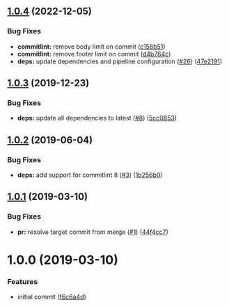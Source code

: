 ## [1.0.4](https://github.com/princjef/commitlint-azure-pipelines-cli/compare/v1.0.3...v1.0.4) (2022-12-05)


### Bug Fixes

* **commitlint:** remove body limit on commit ([c158b51](https://github.com/princjef/commitlint-azure-pipelines-cli/commit/c158b51469a0b9814f2533d0f8c8cc60a182bdb9))
* **commitlint:** remove footer limit on commit ([d4b764c](https://github.com/princjef/commitlint-azure-pipelines-cli/commit/d4b764ce00c890e4ecc85b0b15d41e2e07adfde6))
* **deps:** update dependencies and pipeline configuration ([#26](https://github.com/princjef/commitlint-azure-pipelines-cli/issues/26)) ([47e2191](https://github.com/princjef/commitlint-azure-pipelines-cli/commit/47e2191baf0b73b28720eda0ec119c132c1a61eb))

## [1.0.3](https://github.com/princjef/commitlint-azure-pipelines-cli/compare/v1.0.2...v1.0.3) (2019-12-23)


### Bug Fixes

* **deps:** update all dependencies to latest ([#8](https://github.com/princjef/commitlint-azure-pipelines-cli/issues/8)) ([5cc0853](https://github.com/princjef/commitlint-azure-pipelines-cli/commit/5cc08534381d359dad1ed3c26fcb1b9984e672e3))

## [1.0.2](https://github.com/princjef/commitlint-azure-pipelines-cli/compare/v1.0.1...v1.0.2) (2019-06-04)


### Bug Fixes

* **deps:** add support for commitlint 8 ([#3](https://github.com/princjef/commitlint-azure-pipelines-cli/issues/3)) ([1b256b0](https://github.com/princjef/commitlint-azure-pipelines-cli/commit/1b256b0))

## [1.0.1](https://github.com/princjef/commitlint-azure-pipelines-cli/compare/v1.0.0...v1.0.1) (2019-03-10)


### Bug Fixes

* **pr:** resolve target commit from merge ([#1](https://github.com/princjef/commitlint-azure-pipelines-cli/issues/1)) ([44f4cc7](https://github.com/princjef/commitlint-azure-pipelines-cli/commit/44f4cc7))

# 1.0.0 (2019-03-10)


### Features

* initial commit ([f6c6a4d](https://github.com/princjef/commitlint-azure-pipelines-cli/commit/f6c6a4d))
